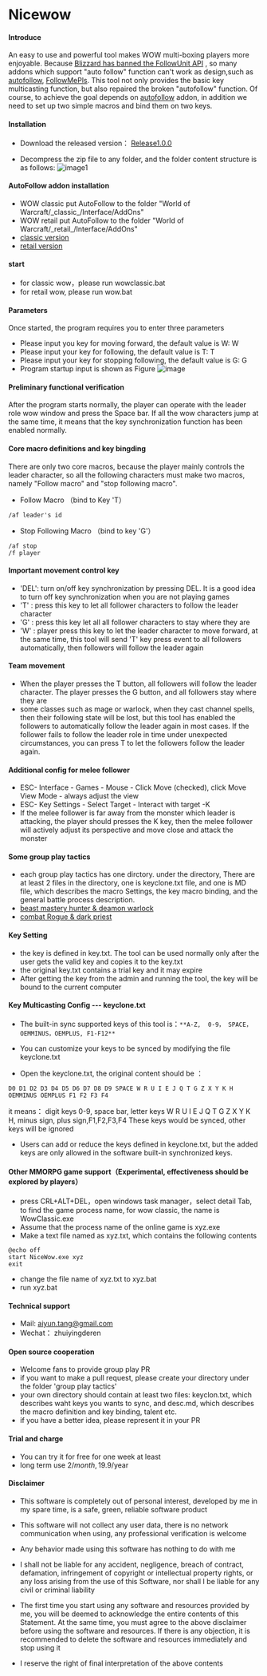 # Nicewow

#### Introduce
An easy to use and powerful tool makes WOW multi-boxing players more enjoyable. Because [Blizzard has banned the FollowUnit API](https://us.forums.blizzard.com/en/wow/t/classic-addons-still-able-to-execute-remote-follow-commands/1291810) , so many
addons which support "auto follow" function can't work as design,such as [autofollow](https://www.curseforge.com/wow/addons/autofollow),
[FollowMePls](https://www.curseforge.com/wow/addons/followmepls-auto-follow-addon). This tool not only provides the basic key multicasting function,
but also repaired the broken "autofollow" function. Of course, to achieve the goal depends on [autofollow](https://www.curseforge.com/wow/addons/autofollow) addon, in addition we need to set up two simple macros and bind them on two keys.



#### Installation

- Download the released version： [Release1.0.0 ](https://github.com/tangaiyun/nicewow-en/blob/main/NiceWow.zip)

- Decompress the zip file to any folder, and the folder content structure is as follows:
![image1](https://user-images.githubusercontent.com/7961235/188293687-ff516224-b5f9-4ff8-b3fb-23453f8bc614.png)



#### AutoFollow addon installation
- WOW classic put AutoFollow to the folder "World of Warcraft/\_classic\_/Interface/AddOns"
- WOW retail put AutoFollow to the folder "World of Warcraft/\_retail\_/Interface/AddOns"
- [classic version](https://github.com/tangaiyun/nicewow-en/blob/main/AutoFollow-classic.zip)
- [retail version](https://github.com/tangaiyun/nicewow-en/blob/main/AutoFollow-retail.zip)

#### start                            
- for classic wow，please run wowclassic.bat
- for retail wow, please run wow.bat

#### Parameters
Once started, the program requires you to enter three parameters
- Please input you key for moving forward, the default value is W: W
- Please input your key for following, the default value is T: T
- Please input your key for stopping following, the default value is G: G
- Program startup input is shown as Figure
![image](https://user-images.githubusercontent.com/7961235/188293912-0b2b2359-58ce-4602-9a83-4d46a07ccd43.png)


#### Preliminary functional verification
After the program starts normally, the player can operate with the leader role wow window and press the Space bar. If all the wow characters jump at the same time, it means that the key synchronization function has been enabled normally.

#### Core macro definitions and key bingding

There are only two core macros, because the player mainly controls the leader character, so all the following characters must make two macros, namely "Follow macro" and "stop following macro".

- Follow Macro （bind to Key 'T）
```
/af leader's id
```

- Stop Following Macro （bind to key 'G'）
```
/af stop
/f player
```
#### Important movement control key
- 'DEL': turn on/off key synchronization by pressing DEL. It is a good idea to turn off key synchronization when you are not playing games
- 'T' : press this key to let all follower characters to follow the leader character
- 'G' : press this key let all all follower characters to stay where they are 
- 'W' : player press this key to let the leader character to move forward, at the same time, this tool will send 'T' key press event to all followers automatically, then followers will follow the leader again 

#### Team movement
- When the player presses the T button, all followers will follow the leader character. The player presses the G button, and all followers stay where they are
- some classes such as mage or warlock, when they cast channel spells, then their following state will be lost, but this tool has enabled the followers to automatically follow the leader again in most cases. If the follower fails to follow the leader role in time under unexpected circumstances, you can press T 
to let the followers follow the leader again.

#### Additional config for melee follower
- ESC- Interface - Games - Mouse - Click Move (checked), click Move View Mode - always adjust the view
- ESC- Key Settings - Select Target - Interact with target -K
- If the melee follower is far away from the monster which leader is attacking, the player should presses the K key, then the melee follower will actively adjust its perspective and move close  and attack the monster

#### Some group play tactics 
- each group play tactics has one dirctory. under the directory, There are at least 2 files in the directory, one is keyclone.txt file, and one is MD file, which describes the macro Settings, the key macro binding, and the general battle process description.
- [beast mastery hunter & deamon warlock](https://github.com/tangaiyun/nicewow-en/tree/main/group%20play%20tactics/beast%20mastery%20hunter%20%26%20deamon%20warlock%20leveling%20from%20GA)
- [combat Rogue & dark priest](https://github.com/tangaiyun/nicewow-en/tree/main/group%20play%20tactics/combat%20Rogue%20%26%20dark%20priest%20%20leveling%20from%20GA)

#### Key Setting
- the key is defined in key.txt. The tool can be used normally only after the user gets the valid key and copies it to the key.txt
- the original key.txt contains a trial key and it may expire
- After getting the key from the admin and running the tool, the key will be bound to the current computer

#### Key Multicasting Config --- keyclone.txt

- The built-in sync supported keys of this tool is：` **A-Z,  0-9， SPACE，OEMMINUS，OEMPLUS, F1-F12** `

- You can customize your keys to be synced by modifying the file keyclone.txt
- Open the keyclone.txt, the original content should be ： 

```
D0 D1 D2 D3 D4 D5 D6 D7 D8 D9 SPACE W R U I E J Q T G Z X Y K H OEMMINUS OEMPLUS F1 F2 F3 F4
```

  it means： digit keys 0-9, space bar, letter keys W R U I E J Q T G Z X Y K H, minus sign, plus sign,F1,F2,F3,F4 These keys would be synced, other keys will be ignored

- Users can add or reduce the keys defined in keyclone.txt, but the added keys are only allowed in the software built-in synchronized keys.


#### Other MMORPG game support（Experimental, effectiveness should be explored by players）
- press CRL+ALT+DEL，open windows task manager，select detail Tab, to find the game process name, for wow classic, the name is WowClassic.exe
- Assume that the process name of the online game is xyz.exe
- Make a text file named as xyz.txt, which contains the following contents

```
@echo off
start NiceWow.exe xyz
exit
```
- change the file name of xyz.txt to xyz.bat
- run xyz.bat


#### Technical support
- Mail: aiyun.tang@gmail.com
- Wechat： zhuiyingderen

#### Open source cooperation
- Welcome fans to provide group play PR
- if you want to make a pull request, please create your directory under the folder 'group play tactics'
- your own directory should contain at least two files: keyclon.txt, which describes waht keys you wants to sync, and desc.md, which describes the macro definition and key binding, talent etc.
- if you have a better idea, please represent it in your PR

####  Trial and charge

- You can try it for free for one week at least
- long term use 2$/month, 19.9$/year 


#### Disclaimer

- This software is completely out of personal interest, developed by me in my spare time, is a safe, green, reliable software product

- This software will not collect any user data, there is no network communication when using, any professional verification is welcome

- Any behavior made using this software has nothing to do with me

- I shall not be liable for any accident, negligence, breach of contract, defamation, infringement of copyright or intellectual property rights, or any loss arising from the use of this Software, nor shall I be liable for any civil or criminal liability

- The first time you start using any software and resources provided by me, you will be deemed to acknowledge the entire contents of this Statement. At the same time, you must agree to the above disclaimer before using the software and resources. If there is any objection, it is recommended to delete the software and resources immediately and stop using it

- I reserve the right of final interpretation of the above contents
